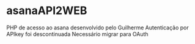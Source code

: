 # asanaAPI2WEB
PHP de acesso ao asana desenvolvido pelo Guilherme
Autenticação por APIkey foi descontinuada
Necessário migrar para OAuth
